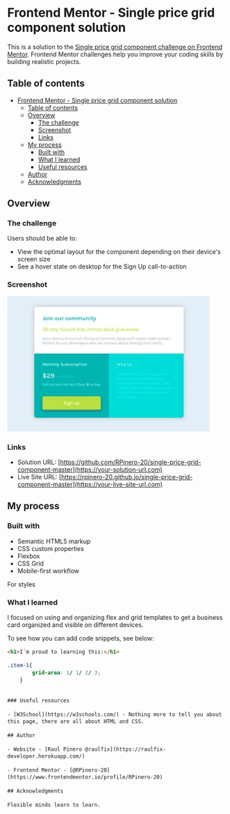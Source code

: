 # Frontend Mentor - Single price grid component solution

This is a solution to the [Single price grid component challenge on Frontend Mentor](https://www.frontendmentor.io/challenges/single-price-grid-component-5ce41129d0ff452fec5abbbc). Frontend Mentor challenges help you improve your coding skills by building realistic projects.

## Table of contents

- [Frontend Mentor - Single price grid component solution](#frontend-mentor---single-price-grid-component-solution)
  - [Table of contents](#table-of-contents)
  - [Overview](#overview)
    - [The challenge](#the-challenge)
    - [Screenshot](#screenshot)
    - [Links](#links)
  - [My process](#my-process)
    - [Built with](#built-with)
    - [What I learned](#what-i-learned)
    - [Useful resources](#useful-resources)
  - [Author](#author)
  - [Acknowledgments](#acknowledgments)

## Overview

### The challenge

Users should be able to:

- View the optimal layout for the component depending on their device's screen size
- See a hover state on desktop for the Sign Up call-to-action

### Screenshot

![](./images/My_solution.webp)

### Links

- Solution URL: [https://github.com/RPinero-20/single-price-grid-component-master](https://your-solution-url.com)
- Live Site URL: [https://rpinero-20.github.io/single-price-grid-component-master](https://your-live-site-url.com)

## My process

### Built with

- Semantic HTML5 markup
- CSS custom properties
- Flexbox
- CSS Grid
- Mobile-first workflow

For styles

### What I learned

I focused on using and organizing flex and grid templates to get a business card organized and visible on different devices.

To see how you can add code snippets, see below:

```html
<h1>I´m proud to learning this:</h1>
```
```css
.item-1{
		grid-area: 1/ 1/ 2/ 3;
	}
```
```

### Useful resources

- [W3School](https://w3schools.com/) - Nothing more to tell you about this page, there are all about HTML and CSS.

## Author

- Website - [Raul Pinero @raulfix](https://raulfix-developer.herokuapp.com/)

- Frontend Mentor - [@RPinero-20](https://www.frontendmentor.io/profile/RPinero-20)

## Acknowledgments

Flexible minds learn to learn.
